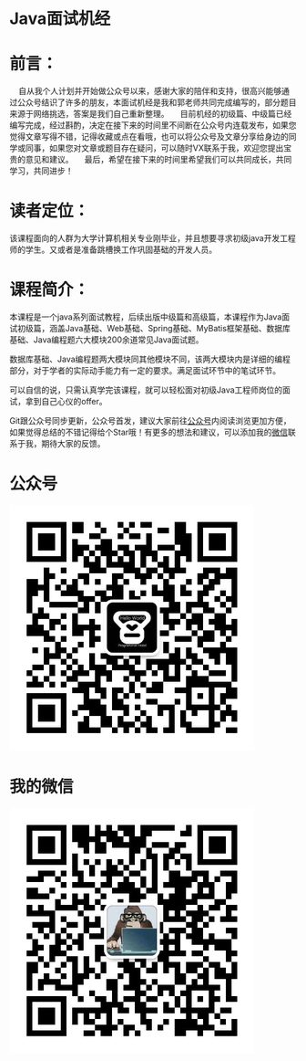 # Java面试机经


# 前言：
    自从我个人计划并开始做公众号以来，感谢大家的陪伴和支持，很高兴能够通过公众号结识了许多的朋友，本面试机经是我和郭老师共同完成编写的，部分题目来源于网络挑选，答案是我们自己重新整理。
    
    目前机经的初级篇、中级篇已经编写完成，经过斟酌，决定在接下来的时间里不间断在公众号内连载发布，如果您觉得文章写得不错，记得收藏或点在看哦，也可以将公众号及文章分享给身边的同学或同事，如果您对文章或题目存在疑问，可以随时VX联系于我，欢迎您提出宝贵的意见和建议。
    
    最后，希望在接下来的时间里希望我们可以共同成长，共同学习，共同进步！
    
# 读者定位：

该课程面向的人群为大学计算机相关专业刚毕业，并且想要寻求初级java开发工程师的学生。又或者是准备跳槽换工作巩固基础的开发人员。

# 课程简介：

本课程是一个java系列面试教程，后续出版中级篇和高级篇，本课程作为Java面试初级篇，涵盖Java基础、Web基础、Spring基础、MyBatis框架基础、数据库基础、Java编程题六大模块200余道常见Java面试题。

数据库基础、Java编程题两大模块同其他模块不同，该两大模块内是详细的编程部分，对于学者的实际动手能力有一定的要求。满足面试环节中的笔试环节。

可以自信的说，只需认真学完该课程，就可以轻松面对初级Java工程师岗位的面试，拿到自己心仪的offer。

Git跟公众号同步更新，公众号首发，建议大家前往[公众号](#公众号)内阅读浏览更加方便，如果觉得总结的不错记得给个Star哦！有更多的想法和建议，可以添加我的[微信](#我的微信)联系于我，期待大家的反馈。

# 公众号

![微信公众号](https://github.com/1419459573/ImgStorage/blob/master/commonality/%E5%9B%BE%E7%89%871.png)


# 我的微信

![个人微信](https://github.com/1419459573/ImgStorage/blob/master/commonality/%E5%9B%BE%E7%89%872.png)
